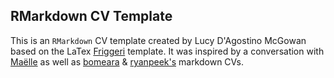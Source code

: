 ## RMarkdown CV Template

This is an `RMarkdown` CV template created by Lucy D'Agostino McGowan based on the LaTex [Friggeri](https://www.latextemplates.com/template/friggeri-resume-cv) template. It was inspired by a conversation with [Maëlle](https://twitter.com/ma_salmon) as well as [bomeara](https://github.com/bomeara/cv) & [ryanpeek's](https://github.com/ryanpeek/markdown_cv) markdown CVs.
